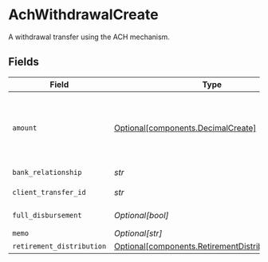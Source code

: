 # AchWithdrawalCreate

A withdrawal transfer using the ACH mechanism.


## Fields

| Field                                                                                                                                                                                                                                                                                                                                                        | Type                                                                                                                                                                                                                                                                                                                                                         | Required                                                                                                                                                                                                                                                                                                                                                     | Description                                                                                                                                                                                                                                                                                                                                                  | Example                                                                                                                                                                                                                                                                                                                                                      |
| ------------------------------------------------------------------------------------------------------------------------------------------------------------------------------------------------------------------------------------------------------------------------------------------------------------------------------------------------------------ | ------------------------------------------------------------------------------------------------------------------------------------------------------------------------------------------------------------------------------------------------------------------------------------------------------------------------------------------------------------ | ------------------------------------------------------------------------------------------------------------------------------------------------------------------------------------------------------------------------------------------------------------------------------------------------------------------------------------------------------------ | ------------------------------------------------------------------------------------------------------------------------------------------------------------------------------------------------------------------------------------------------------------------------------------------------------------------------------------------------------------ | ------------------------------------------------------------------------------------------------------------------------------------------------------------------------------------------------------------------------------------------------------------------------------------------------------------------------------------------------------------ |
| `amount`                                                                                                                                                                                                                                                                                                                                                     | [Optional[components.DecimalCreate]](../../models/components/decimalcreate.md)                                                                                                                                                                                                                                                                               | :heavy_minus_sign:                                                                                                                                                                                                                                                                                                                                           | A representation of a decimal value, such as 2.5. Clients may convert values into language-native decimal formats, such as Java's [BigDecimal][] or Python's [decimal.Decimal][].<br/><br/> [BigDecimal]:<br/> https://docs.oracle.com/en/java/javase/11/docs/api/java.base/java/math/BigDecimal.html<br/> [decimal.Decimal]: https://docs.python.org/3/library/decimal.html |                                                                                                                                                                                                                                                                                                                                                              |
| `bank_relationship`                                                                                                                                                                                                                                                                                                                                          | *str*                                                                                                                                                                                                                                                                                                                                                        | :heavy_check_mark:                                                                                                                                                                                                                                                                                                                                           | The bank relationship to be used for the ACH withdrawal.                                                                                                                                                                                                                                                                                                     | accounts/01H8FB90ZRRFWXB4XC2JPJ1D4Y/bankRelationships/651ef9de0dee00240813e60e                                                                                                                                                                                                                                                                               |
| `client_transfer_id`                                                                                                                                                                                                                                                                                                                                         | *str*                                                                                                                                                                                                                                                                                                                                                        | :heavy_check_mark:                                                                                                                                                                                                                                                                                                                                           | The external identifier supplied by the API caller. Each request must have a unique pairing of `client_transfer_id` and `account`.                                                                                                                                                                                                                           | 179dcd33-49f8-4615-989c-560fb387c4fd                                                                                                                                                                                                                                                                                                                         |
| `full_disbursement`                                                                                                                                                                                                                                                                                                                                          | *Optional[bool]*                                                                                                                                                                                                                                                                                                                                             | :heavy_minus_sign:                                                                                                                                                                                                                                                                                                                                           | Whether the entire account balance is being withdrawn. Must not be true if the `amount` is specified.                                                                                                                                                                                                                                                        | false                                                                                                                                                                                                                                                                                                                                                        |
| `memo`                                                                                                                                                                                                                                                                                                                                                       | *Optional[str]*                                                                                                                                                                                                                                                                                                                                              | :heavy_minus_sign:                                                                                                                                                                                                                                                                                                                                           | The memo that will appear on the customer's bank statement.                                                                                                                                                                                                                                                                                                  | ACH                                                                                                                                                                                                                                                                                                                                                          |
| `retirement_distribution`                                                                                                                                                                                                                                                                                                                                    | [Optional[components.RetirementDistributionCreate]](../../models/components/retirementdistributioncreate.md)                                                                                                                                                                                                                                                 | :heavy_minus_sign:                                                                                                                                                                                                                                                                                                                                           | A distribution from a retirement account.                                                                                                                                                                                                                                                                                                                    |                                                                                                                                                                                                                                                                                                                                                              |